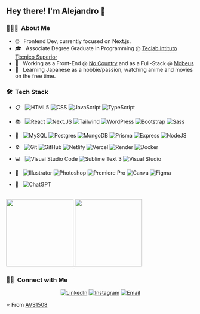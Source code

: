 <h2> Hey there! I'm Alejandro 👋</h2>

<h3> 👨🏻‍💻 &nbsp;About Me </h3>

- 🤓 &nbsp; Frontend Dev, currently focused on Next.js.
- 🎓 &nbsp; Associate Degree Graduate in Programming @ <a href="https://www.teclab.edu.ar/carrera/tecnico-superior-en-programacion/">  Teclab Intituto Técnico Superior</a>
- 💼 &nbsp; Working as a Front-End @ <a href="https://www.nocountry.tech/">No Country</a> and as a Full-Stack @ <a href="https://mobeus.com.ar/">Mobeus</a>
- 🌱 &nbsp; Learning Japanese as a hobbie/passion, watching anime and movies on the free time.

<h3> 🛠 &nbsp;Tech Stack</h3>

- 📋 &nbsp;
  ![HTML5](https://img.shields.io/badge/-HTML5-333333?style=flat&logo=HTML5)
  ![CSS](https://img.shields.io/badge/-CSS-333333?style=flat&logo=CSS3&logoColor=1572B6)
  ![JavaScript](https://img.shields.io/badge/-JavaScript-333333?style=flat&logo=javascript)
  ![TypeScript](https://img.shields.io/badge/Typescript-333333?style=flat&logo=Typescript)

- 📚 &nbsp; 
  ![React](https://img.shields.io/badge/-React-333333?style=flat&logo=react)
  ![Next.JS](https://img.shields.io/badge/Next.js-333333?style=flat&logo=next.js&logoColor=white)
  ![Tailwind](https://img.shields.io/badge/Tailwind_CSS-333333?style=flat&logo=tailwind-css)
  ![WordPress](https://img.shields.io/badge/WordPress-333333?style=flat&logo=WordPress&logoColor=38bdf8)
  ![Bootstrap](https://img.shields.io/badge/-Bootstrap-333333?style=flat&logo=bootstrap)
  ![Sass](https://img.shields.io/badge/-SASS-333333?style=flat&logo=sass)
  
- 💾 &nbsp;
  ![MySQL](https://img.shields.io/badge/-MySQL-333333?style=flat&logo=mysql)
  ![Postgres](https://img.shields.io/badge/Postgres-333333?style=flat&logo=postgresql)
  ![MongoDB](https://img.shields.io/badge/MongoDB-333333?style=flat&logo=mongodb)
  ![Prisma](https://img.shields.io/badge/Prisma-333333?style=flat&logo=prisma)
  ![Express](https://img.shields.io/badge/Express-333333?style=flat&logo=Express)
  ![NodeJS](https://img.shields.io/badge/Node.js-333333?style=flat&logo=Node.js)
  
- ⚙️ &nbsp;
  ![Git](https://img.shields.io/badge/-Git-333333?style=flat&logo=git)
  ![GitHub](https://img.shields.io/badge/-GitHub-333333?style=flat&logo=github)
  ![Netlify](https://img.shields.io/badge/Netlify-333333?style=flat&logo=netlify&logoColor=#00C7B7)
  ![Vercel](https://img.shields.io/badge/Vercel-333333?style=flat&logo=vercel&logoColor=white)
  ![Render](https://img.shields.io/badge/Render-333333?style=flat&logo=render&logoColor=white)
  ![Docker](https://img.shields.io/badge/Docker-333333?style=flat&logo=Docker)
  
- 💻 &nbsp;
  ![Visual Studio Code](https://img.shields.io/badge/-Visual%20Studio%20Code-333333?style=flat&logo=visual-studio-code&logoColor=007ACC)
  ![Sublime Text 3](https://img.shields.io/badge/-Sublime%20Text%203-333333?style=flat&logo=sublime-text)
  ![Visual Studio](https://img.shields.io/badge/-Visual%20Studio-333333?style=flat&logo=visual-studio&logoColor=673ab7)
  
- 🎨  &nbsp;
  ![Illustrator](https://img.shields.io/badge/-Illustrator-333333?style=flat&logo=adobe-illustrator)
  ![Photoshop](https://img.shields.io/badge/-Photoshop-333333?style=flat&logo=adobe-photoshop)
  ![Premiere Pro](https://img.shields.io/badge/Premiere%20Pro-333333?style=flat&logo=Adobe%20Premiere%20Pro)
  ![Canva](https://img.shields.io/badge/Canva-333333?style=flat&logo=Canva)
  ![Figma](https://img.shields.io/badge/Figma-333333?style=flat&logo=figma)

- 🤖 &nbsp;
  ![ChatGPT](https://img.shields.io/badge/chatGPT-333333?style=flat&logo=openai&logoColor=6ee7b7)
  

<br/>

<a href="https://github.com/SamotSama">
  <img height="180em" src="https://github-readme-stats.vercel.app/api?username=SamotSama&theme=tokyonight&show_icons=true" />
  <img height="180em" src="https://github-readme-stats.vercel.app/api/top-langs/?username=SamotSama&theme=tokyonight&layout=compact" />
</a>

<br/>

<h3> 🤝🏻 &nbsp;Connect with Me </h3>

<p align="center">
<a href="https://www.linkedin.com/in/h-alejandro-rosa/"><img alt="LinkedIn" src="https://img.shields.io/badge/LinkedIn-Alejandro%20Rosa-blue?style=flat-square&logo=linkedin&logoColor=blue"></a>
<a href="https://www.instagram.com/SamotSama/"><img alt="Instagram" src="https://img.shields.io/badge/Instagram-SamotSama_-blue?style=flat-square&logo=instagram"></a>
<a href="mailto:halejandrorosa@gmail.com"><img alt="Email" src="https://img.shields.io/badge/Email-halejandrorosa@gmail.com-blue?style=flat-square&logo=gmail"></a>
</p>

⭐️ From [AVS1508](https://github.com/AVS1508)
